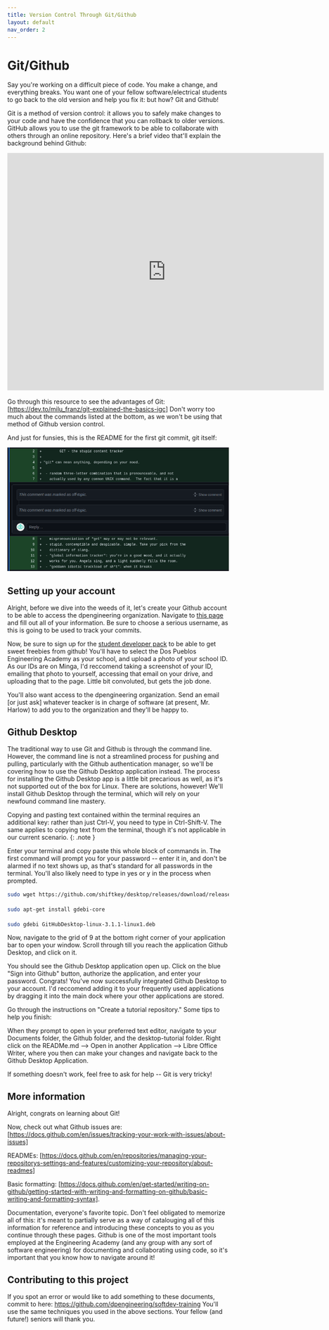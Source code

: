 ```yaml
---
title: Version Control Through Git/Github
layout: default
nav_order: 2
---
```


# Git/Github 
Say you're working on a difficult piece of code. You make a change, and everything breaks. You want one of your fellow software/electrical students to go back to the old version and help you fix it: but how? Git and Github!

Git is a method of version control: it allows you to safely make changes to your code and have the confidence that you can rollback to older versions. GitHub allows you to use the git framework to be able to collaborate with others through an online repository. Here's a brief video that'll explain the background behind Github: 

<iframe width="720" height="540" src="https://www.youtube.com/embed/w3jLJU7DT5E" frameborder="0"> </iframe>

Go through this resource to see the advantages of Git: [https://dev.to/milu_franz/git-explained-the-basics-igc] Don't worry too much about the commands listed at the bottom, as we won't be using that method of Github version control.

And just for funsies, this is the README for the first git commit, git itself: 

![linus torwarld's writing](../assets/Images/firstCommit.png)

## Setting up your account
Alright, before we dive into the weeds of it, let's create your Github account to be able to access the dpengineering organization. Navigate to [this page] and fill out all of your information. Be sure to choose a serious username, as this is going to be used to track your commits. 

Now, be sure to sign up for the [student developer pack] to be able to get sweet freebies from github! You'll have to select the Dos Pueblos Engineering Academy as your school, and upload a photo of your school ID. As our IDs are on Minga, I'd reccomend taking a screenshot of your ID, emailing that photo to yourself, accessing that email on your drive, and uploading that to the page. Little bit convoluted, but gets the job done.

You'll also want access to the dpengineering organization. Send an email [or just ask] whatever teacker is in charge of software (at present, Mr. Harlow) to add you to the organization and they'll be happy to. 

## Github Desktop 
The traditional way to use Git and Github is through the command line. However, the command line is not a streamlined process for pushing and pulling, particularly with the Github authentication manager, so we'll be covering how to use the Github Desktop application instead. The process for installing the Github Desktop app is a little bit precarious as well, as it's not supported out of the box for Linux. There are solutions, however! We'll install Github Desktop through the terminal, which will rely on your newfound command line mastery. 

Copying and pasting text contained within the terminal requires an additional key: rather than just Ctrl-V, you need to type in Ctrl-Shift-V. The same applies to copying text from the terminal, though it's not applicable in our current scenario.
{: .note }

Enter your terminal and copy paste this whole block of commands in. The first command will prompt you for your password -- enter it in, and don't be alarmed if no text shows up, as that's standard for all passwords in the terminal. You'll also likely need to type in yes or y in the process when prompted. 

```bash
sudo wget https://github.com/shiftkey/desktop/releases/download/release-3.1.1-linux1/GitHubDesktop-linux-3.1.1-linux1.deb

sudo apt-get install gdebi-core 

sudo gdebi GitHubDesktop-linux-3.1.1-linux1.deb
```

Now, navigate to the grid of 9 at the bottom right corner of your application bar to open your window. Scroll through till you reach the application Github Desktop, and click on it. 

You should see the Github Desktop application open up. Click on the blue "Sign into Github" button, authorize the application, and enter your password. Congrats! You've now successfully integrated Github Desktop to your account. I'd reccomend adding it to your frequently used applications by dragging it into the main dock where your other applications are stored. 

Go through the instructions on "Create a tutorial repository." Some tips to help you finish:

When they prompt to open in your preferred text editor, navigate to your Documents folder, the Github folder, and the desktop-tutorial folder. Right click on the READMe.md --> Open in another Application --> Libre Office Writer, where you then can make your changes and navigate back to the Github Desktop Application.

If something doesn't work, feel free to ask for help -- Git is very tricky! 

## More information
Alright, congrats on learning about Git! 

Now, check out what Github issues are: [https://docs.github.com/en/issues/tracking-your-work-with-issues/about-issues]

READMEs: [https://docs.github.com/en/repositories/managing-your-repositorys-settings-and-features/customizing-your-repository/about-readmes]

Basic formatting: [https://docs.github.com/en/get-started/writing-on-github/getting-started-with-writing-and-formatting-on-github/basic-writing-and-formatting-syntax]. 

Documentation, everyone's favorite topic. Don't feel obligated to memorize all of this: it's meant to partially serve as a way of catalouging all of this information for reference and introducing these concepts to you as you continue through these pages. Github is one of the most important tools employed at the Engineering Academy (and any group with any sort of software engineering) for documenting and collaborating using code, so it's important that you know how to navigate around it! 

## Contributing to this project
If you spot an error or would like to add something to these documents, commit to here: https://github.com/dpengineering/softdev-training You'll use the same techniques you used in the above sections. Your fellow (and future!) seniors will thank you. 




[this page]: https://github.com/join?source=header-home
[student developer pack]: https://education.github.com/pack
[https://docs.github.com/en/issues/tracking-your-work-with-issues/about-issues]: https://docs.github.com/en/issues/tracking-your-work-with-issues/about-issues
[https://docs.github.com/en/repositories/managing-your-repositorys-settings-and-features/customizing-your-repository/about-readmes]: https://docs.github.com/en/repositories/managing-your-repositorys-settings-and-features/customizing-your-repository/about-readmes
[https://docs.github.com/en/get-started/writing-on-github/getting-started-with-writing-and-formatting-on-github/basic-writing-and-formatting-syntax]: https://docs.github.com/en/get-started/writing-on-github/getting-started-with-writing-and-formatting-on-github/basic-writing-and-formatting-syntax. 
[https://dev.to/milu_franz/git-explained-the-basics-igc]: https://dev.to/milu_franz/git-explained-the-basics-igc
[https://github.com/dpengineering/softdev-training]: https://github.com/dpengineering/softdev-training












